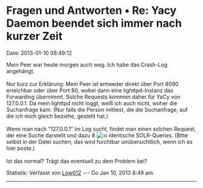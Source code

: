 Fragen und Antworten • Re: Yacy Daemon beendet sich immer nach kurzer Zeit
==========================================================================

Date: 2013-01-10 08:49:12

Mein Peer war heute morgen auch weg. Ich habe das Crash-Log angehängt.\
\
Nur kurz zur Erklärung: Mein Peer ist entweder direkt über Port 8090
erreichbar oder über Port 80, wobei dann eine lighttpd-Instanz das
Forwarding übernimmt. Solche Requests kommen daher für YaCy von
127.0.0.1. Da mein lighttpd nicht loggt, weiß ich auch nicht, woher die
Suchanfrage kam. (Nur falls die Person mitliest, die die Suchanfrage,
auf die ich mich gleich beziehe, gestellt hat.)\
\
Wenn man nach \"127.0.0.1\" im Log sucht, findet man einen solchen
Request, der eine Suche darstellt und dazu 8
![:o](http://forum.yacy-websuche.de/images/smilies/icon_e_surprised.gif "Surprised")
identische SOLR-Queries. (Bitte selbst in der Datei suchen, das wird
furchtbar unübersichtlich, wenn ich es hier poste.)\
\
Ist das normal? Trägt das eventuell zu dem Problem bei?

Statistik: Verfasst von
[Low012](http://forum.yacy-websuche.de/memberlist.php?mode=viewprofile&u=62)
--- Do Jan 10, 2013 8:49 am

------------------------------------------------------------------------
